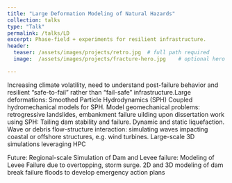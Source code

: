 ```yaml
---
title: "Large Deformation Modeling of Natural Hazards"
collection: talks
type: "Talk"
permalink: /talks/LD
excerpt: Phase-field + experiments for resilient infrastructure.
header:
  teaser: /assets/images/projects/retro.jpg  # full path required
  image:  /assets/images/projects/fracture-hero.jpg    # optional hero on the item page

---
```



Increasing climate volatility, need to understand post-failure behavior and resilient “safe-to-fail”
rather than “fail-safe” infrastructure.Large deformations: Smoothed Particle Hydrodynamics (SPH) Coupled hydromechanical models for SPH. Model geomechanical problems:
retrogressive landslides, embankment failure
uilding upon dissertation work using SPH: Tailing dam stability and
failure. Dynamic and static liquefaction. Wave or debris flow-structure
interaction: simulating waves impacting coastal or offshore structures, e.g.
wind turbines. Large-scale 3D simulations leveraging HPC

Future: Regional-scale Simulation of Dam and Levee failure:
Modeling of Levee Failure due to overtopping, storm surge. 2D and 3D
modeling of dam break failure floods to develop emergency action plans
